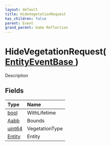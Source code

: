 ```yaml
---
layout: default
title: HideVegetationRequest
has_children: false
parent: Event
grand_parent: Game Reflection
---
```

# HideVegetationRequest( [ EntityEventBase ](/docs/game-reflection/events/entity_event_base) )
Description 

## Fields

| Type | Name |
|:-------------|:--------------|
| [bool](/docs/game-reflection/components/bool) | WithLifetime |
| [Aabb](/docs/game-reflection/components/aabb) | Bounds |
| [uint64](/docs/game-reflection/components/uint64) | VegetationType |
| [Entity](/docs/game-reflection/classes/entity) | Entity |

